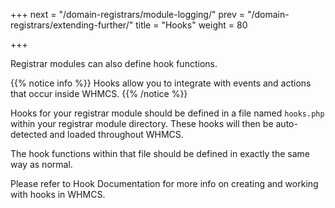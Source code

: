 +++
next = "/domain-registrars/module-logging/"
prev = "/domain-registrars/extending-further/"
title = "Hooks"
weight = 80

+++

Registrar modules can also define hook functions.

{{% notice info %}}
Hooks allow you to integrate with events and actions that occur inside WHMCS.
{{% /notice %}}

Hooks for your registrar module should be defined in a file named `hooks.php` within your registrar module directory.  These hooks will then be auto-detected and loaded throughout WHMCS.

The hook functions within that file should be defined in exactly the same way as normal.

Please refer to Hook Documentation for more info on creating and working with hooks in WHMCS.

